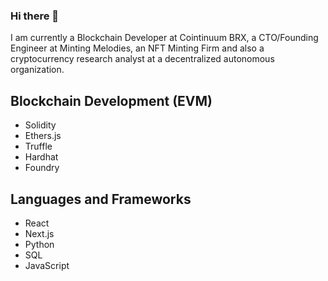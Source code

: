 ### Hi there 👋

I am currently a Blockchain Developer at Cointinuum BRX, a CTO/Founding Engineer at Minting Melodies, an NFT Minting Firm and also a cryptocurrency research analyst at a decentralized autonomous organization.

## Blockchain Development (EVM)
- Solidity
- Ethers.js
- Truffle
- Hardhat
- Foundry

## Languages and Frameworks
- React
- Next.js
- Python
- SQL
- JavaScript

<!--
**dezcalimese/dezcalimese** is a ✨ _special_ ✨ repository because its `README.md` (this file) appears on your GitHub profile.

Here are some ideas to get you started:

- 🔭 I’m currently working on ...
- 🌱 I’m currently learning ...
- 👯 I’m looking to collaborate on ...
- 🤔 I’m looking for help with ...
- 💬 Ask me about ...
- 📫 How to reach me: ...
- 😄 Pronouns: ...
- ⚡ Fun fact: ...
-->
